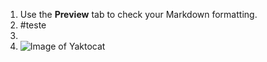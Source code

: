 1. Use the **Preview** tab to check your Markdown formatting.
2. #teste
3.
4. ![Image of Yaktocat](https://octodex.github.com/images/yaktocat.png)
